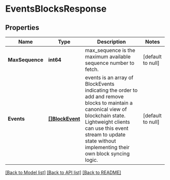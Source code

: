 # EventsBlocksResponse

## Properties
Name | Type | Description | Notes
------------ | ------------- | ------------- | -------------
**MaxSequence** | **int64** | max_sequence is the maximum available sequence number to fetch. | [default to null]
**Events** | [**[]BlockEvent**](BlockEvent.md) | events is an array of BlockEvents indicating the order to add and remove blocks to maintain a canonical view of blockchain state. Lightweight clients can use this event stream to update state without implementing their own block syncing logic. | [default to null]

[[Back to Model list]](../README.md#documentation-for-models) [[Back to API list]](../README.md#documentation-for-api-endpoints) [[Back to README]](../README.md)

